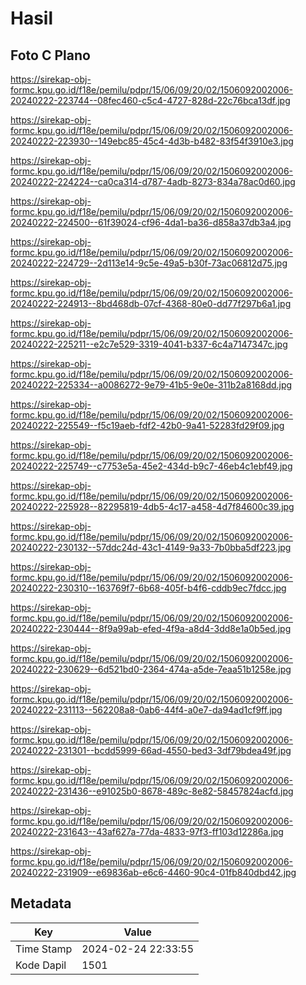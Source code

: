# Hasil

## Foto C Plano

https://sirekap-obj-formc.kpu.go.id/f18e/pemilu/pdpr/15/06/09/20/02/1506092002006-20240222-223744--08fec460-c5c4-4727-828d-22c76bca13df.jpg

https://sirekap-obj-formc.kpu.go.id/f18e/pemilu/pdpr/15/06/09/20/02/1506092002006-20240222-223930--149ebc85-45c4-4d3b-b482-83f54f3910e3.jpg

https://sirekap-obj-formc.kpu.go.id/f18e/pemilu/pdpr/15/06/09/20/02/1506092002006-20240222-224224--ca0ca314-d787-4adb-8273-834a78ac0d60.jpg

https://sirekap-obj-formc.kpu.go.id/f18e/pemilu/pdpr/15/06/09/20/02/1506092002006-20240222-224500--61f39024-cf96-4da1-ba36-d858a37db3a4.jpg

https://sirekap-obj-formc.kpu.go.id/f18e/pemilu/pdpr/15/06/09/20/02/1506092002006-20240222-224729--2d113e14-9c5e-49a5-b30f-73ac06812d75.jpg

https://sirekap-obj-formc.kpu.go.id/f18e/pemilu/pdpr/15/06/09/20/02/1506092002006-20240222-224913--8bd468db-07cf-4368-80e0-dd77f297b6a1.jpg

https://sirekap-obj-formc.kpu.go.id/f18e/pemilu/pdpr/15/06/09/20/02/1506092002006-20240222-225211--e2c7e529-3319-4041-b337-6c4a7147347c.jpg

https://sirekap-obj-formc.kpu.go.id/f18e/pemilu/pdpr/15/06/09/20/02/1506092002006-20240222-225334--a0086272-9e79-41b5-9e0e-311b2a8168dd.jpg

https://sirekap-obj-formc.kpu.go.id/f18e/pemilu/pdpr/15/06/09/20/02/1506092002006-20240222-225549--f5c19aeb-fdf2-42b0-9a41-52283fd29f09.jpg

https://sirekap-obj-formc.kpu.go.id/f18e/pemilu/pdpr/15/06/09/20/02/1506092002006-20240222-225749--c7753e5a-45e2-434d-b9c7-46eb4c1ebf49.jpg

https://sirekap-obj-formc.kpu.go.id/f18e/pemilu/pdpr/15/06/09/20/02/1506092002006-20240222-225928--82295819-4db5-4c17-a458-4d7f84600c39.jpg

https://sirekap-obj-formc.kpu.go.id/f18e/pemilu/pdpr/15/06/09/20/02/1506092002006-20240222-230132--57ddc24d-43c1-4149-9a33-7b0bba5df223.jpg

https://sirekap-obj-formc.kpu.go.id/f18e/pemilu/pdpr/15/06/09/20/02/1506092002006-20240222-230310--163769f7-6b68-405f-b4f6-cddb9ec7fdcc.jpg

https://sirekap-obj-formc.kpu.go.id/f18e/pemilu/pdpr/15/06/09/20/02/1506092002006-20240222-230444--8f9a99ab-efed-4f9a-a8d4-3dd8e1a0b5ed.jpg

https://sirekap-obj-formc.kpu.go.id/f18e/pemilu/pdpr/15/06/09/20/02/1506092002006-20240222-230629--6d521bd0-2364-474a-a5de-7eaa51b1258e.jpg

https://sirekap-obj-formc.kpu.go.id/f18e/pemilu/pdpr/15/06/09/20/02/1506092002006-20240222-231113--562208a8-0ab6-44f4-a0e7-da94ad1cf9ff.jpg

https://sirekap-obj-formc.kpu.go.id/f18e/pemilu/pdpr/15/06/09/20/02/1506092002006-20240222-231301--bcdd5999-66ad-4550-bed3-3df79bdea49f.jpg

https://sirekap-obj-formc.kpu.go.id/f18e/pemilu/pdpr/15/06/09/20/02/1506092002006-20240222-231436--e91025b0-8678-489c-8e82-58457824acfd.jpg

https://sirekap-obj-formc.kpu.go.id/f18e/pemilu/pdpr/15/06/09/20/02/1506092002006-20240222-231643--43af627a-77da-4833-97f3-ff103d12286a.jpg

https://sirekap-obj-formc.kpu.go.id/f18e/pemilu/pdpr/15/06/09/20/02/1506092002006-20240222-231909--e69836ab-e6c6-4460-90c4-01fb840dbd42.jpg


## Metadata

| Key        | Value               |
| ---------- | ------------------- |
| Time Stamp | 2024-02-24 22:33:55 |
| Kode Dapil | 1501                |



